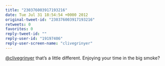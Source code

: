 ```yaml
---
title: "230376003917193216"
date: Tue Jul 31 18:54:54 +0000 2012
original-tweet-id: "230376003917193216"
retweets: 0
favorites: 0
reply-tweet-id: ""
reply-user-id: "19197406"
reply-user-screen-name: "clivegrinyer"
---
```

<a href="https://twitter.com/clivegrinyer">@clivegrinyer</a> that’s a little different. Enjoying your time in the big smoke?
